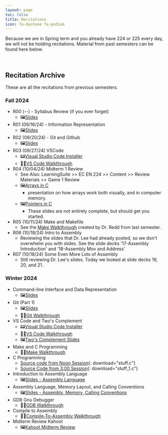 ```yaml
---
layout: page
toc: false
title: Recitations
icon: fa-duotone fa-podium
---
```


Because we are in Spring term and you already have 224 or 225 every day, we will not be holding recitations. Material from past semesters can be found here below.


<br>

## Recitation Archive

These are all the recitations from previous semesters.

### Fall 2024

* R00 (--) - Syllabus Review (if you ever forget)
  * 🖼️[Slides](/ecen224/recitation/slides_f24/intro_syllabus_help.pdf)
* R01 (09/16/24) - Information Representation
  * 🖼️[Slides](/ecen224/recitation/slides_f24/information_representation.pdf)
* R02 (09/20/24) - Git and Github
  * 🖼️[Slides](/ecen224/recitation/slides_f24/git_github.pdf)
* R03 (09/27/24) VSCode
  * 📟[Visual Studio Code Installer](https://code.visualstudio.com/Download)
  * 🚶‍♀️[VS Code Walkthrough](/ecen224/recitation/vscode-walkthrough)
* R04 (10/04/24) Midterm 1 Review
  * See Also: LearningSuite >> EC EN 224 >> Content >> Review Materials >> Game 1 Review
  * 🖼️[Arrays in C](/ecen224/recitation/slides_f24/arrays_in_C.pdf)
    * presentation on how arrays work both visually, and in computer memory.
  * 🖼️[Pointers in C](/ecen224/recitation/slides_f24/pointers_in_C.pdf)
    * These slides are not entirely complete, but should get you started.
* R05 (10/11/24) Make and Makefile
  * See the [Make Walkthrough](/ecen224/recitation/make-walkthrough) created by Dr. Redd from last semester.
* R06 (10/18/24) Intro to Assembly
  * Reviewing the slides that Dr. Lee had already posted, so we don't overwhelm you with slides. See the slide decks '17-Assembly Introduction' and '18-Assembly Mov and Address'
* R07 (10/18/24) Some Even More Lots of Assembly
  * Still reviewing Dr. Lee's slides. Today we looked at slide decks 19, 20, and 21.

### Winter 2024

* Command-line Interface and Data Representation
  * 🖼️[Slides](https://1drv.ms/p/s!AsDairlA1Y6-lt0QdhN48LSE4xtirQ?e=lx7Mf9)
* Git (Part 1)
  * 🖼️[Slides](https://1drv.ms/p/s!AsDairlA1Y6-lt5C62GnRKqxmMd5rg?e=awlxz9)
  * 🚶‍♀️[Git Walkthrough](/ecen224/recitation/git-walkthrough)
* VS Code and Two's Complement
  * 📟[Visual Studio Code Installer](https://code.visualstudio.com/Download)
  * 🚶‍♀️[VS Code Walkthrough](/ecen224/recitation/vscode-walkthrough)
  * 🖼️[Two's Complement Slides](https://1drv.ms/p/s!AsDairlA1Y6-lt8KKe5ruOoEQXpvLw?e=cTwUlv)
* Make and C Programming
  * 🚶‍♀️[Make Walkthrough](/ecen224/recitation/make-walkthrough)
* C Programming
  * [Source code from Noon Session](/ecen224/recitation/recitation05_Noon.c){: download="stuff.c"}
  * [Source Code from 3:00 Session](/ecen224/recitation/recitation05_Three.c){: download="stuff_1.c"}
* Introduction to Assembly Language
  * 🖼️[Slides - Assembly Language](https://1drv.ms/p/s!AsDairlA1Y6-luYxDcaLb5bN0-1QIQ?e=upwXCQ)
* Assembly Language, Memory Layout, and Calling Conventions
  * 🖼️[Slides - Assembly, Memory, Calling Conventions](https://1drv.ms/p/s!AsDairlA1Y6-lucjA2anwgYeap_fjA?e=ruQuIY)
* GDB Gnu Debugger
  * 🚶‍♀️[GDB Walkthrough](/ecen224/recitation/gdb-walkthrough)
* Compile to Assembly
  * 🚶‍♀️[Compile-To-Assembly Walkthrough](/ecen224/recitation/cta-walkthrough)
* Midterm Review Kahoot
  * 🖼️[Kahoot Midterm Review](/ecen224/recitation/Kahoot-Midterm-Review.pdf)
